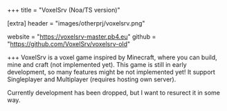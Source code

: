 +++
title = "VoxelSrv (Noa/TS version)"

[extra]
header = "images/otherprj/voxelsrv.png"

website = "https://voxelsrv-master.pb4.eu"
github = "https://github.com/VoxelSrv/voxelsrv-old"

+++
VoxelSrv is a voxel game inspired by Minecraft, where you can build, mine and craft (not implemented yet). This game is still in early development, so many features might be not implemented yet! It support Singleplayer and Multiplayer (requires hosting own server).

Currently development has been dropped, but I want to resurect it in some way.

